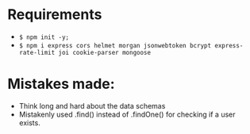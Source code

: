 # Requirements
- `$ npm init -y;`
- `$ npm i express cors helmet morgan jsonwebtoken bcrypt express-rate-limit joi cookie-parser mongoose`

# Mistakes made:
- Think long and hard about the data schemas
- Mistakenly used .find() instead of .findOne() for checking if a user exists.